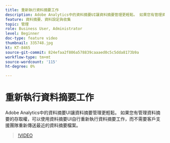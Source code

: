 ```yaml
---
title: 重新執行資料摘要工作
description: Adobe Analytics中的資料摘要UI讓資料摘要管理更輕鬆。 如果您有管理資料摘要的存取權，可以使用資料摘要UI自行重新執行資料摘要工作，而不需要客戶支援團隊重新傳送最近的資料摘要檔案。
feature: 資料摘要、資料設定與收集
topic: 管理
role: Business User, Administrator
level: Beginner
doc-type: feature video
thumbnail: 335748.jpg
kt: KT-8465
source-git-commit: 824efaa2f806a578839caaaed0c5c5dda8173b9a
workflow-type: tm+mt
source-wordcount: '115'
ht-degree: 0%

---
```



# 重新執行資料摘要工作

Adobe Analytics中的資料摘要UI讓資料摘要管理更輕鬆。 如果您有管理資料摘要的存取權，可以使用資料摘要UI自行重新執行資料摘要工作，而不需要客戶支援團隊重新傳送最近的資料摘要檔案。


>[!VIDEO](https://video.tv.adobe.com/v/335748/?quality=12&learn=on)
